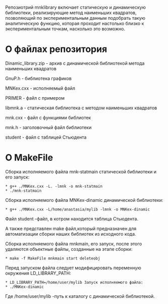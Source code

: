 Репозиотрий mnklibrary включает статическую и динамическую библиотеки, реализирующие метод наименьших квадратов, позволяющий по 
экспериментальным данным подобрать такую аналитическую функцию, которая проходит настолько
близко к экспериментальным точкам, насколько это возможно.
# О файлах репозитория
Dinamic_library.zip - архив с динамической библиотекой метода наименьших квадратов

GnuP.h - библиотека графиков

MNKex.cxx - исполняемый файл 

PRIMER - файл с примером

libmnk.a - статическая библиотека с методом наименьших квадратов

mnk.cxx - файл с функциями библиотек

mnk.h - заголовочный файл библиотеки

student - файл с таблицей Стьюдента
# О MakeFile

Сборка исполняемого файла mnk-statmain статической библиотеки и его запуск:

    * g++ ./MNKex.cxx -L. -lmnk -o mnk-statmain 
    * ./mnk-statmain 
Сборка исполняемого файла MNKex-dinamic динамической библиотеки:

    * g++ ./MNKex.cxx -L/home/anastasia/mylib -lmnk -o MNKex-dinamic 
Файл student -файл, в котром находится таблица Стьюдента.

А также представлен make файл,который предназначен для автоматизации сборки наших библиотек из исходного кода.

Сборка исполняемого файла mnkmain, его запуск, после этого удаляются объектные файлы, созданные на этапе сборки:

    * make -f MakeFile mnkmain start deleteobj 
Перед запуском файла следует модифицировать переменную окружения LD_LIBRARY_PATH:

    * LD_LIBRARY_PATH=/home/user/mylib Запуск исполняемого файла: 
    * ./MNKex-dinamic 
    
Где /home/user/mylib -путь к каталогу с динамической библиотекой.
